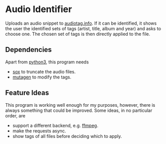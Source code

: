 Audio Identifier
================

Uploads an audio snippet to [audiotag.info](https://audiotag.info/).
If it can be identified, it shows the user the identified sets of tags (artist, title, album and year) and asks to choose one.
The chosen set of tags is then directly applied to the file.

Dependencies
------------
Apart from [python3](www.python.org), this program needs
- [sox](http://sox.sourceforge.net/) to truncate the audio files.
- [mutagen](https://github.com/quodlibet/mutagen) to modify the tags.

Feature Ideas
-------------

This program is working well enough for my purposes, however, there is always something that could be improved.
Some ideas, in no particular order, are
- support a different backend, e.g. [ffmpeg](https://www.ffmpeg.org).
- make the requests async.
- show tags of all files before deciding which to apply.
